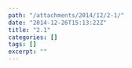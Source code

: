 ```yaml
---
path: "/attachments/2014/12/2-1/"
date: "2014-12-26T15:13:22Z"
title: "2.1"
categories: []
tags: []
excerpt: ""
---
```


